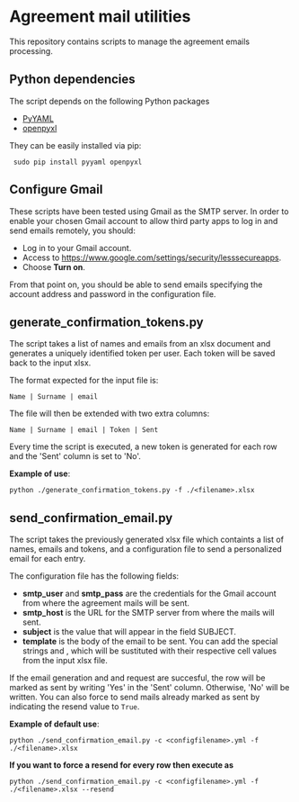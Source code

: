 # Agreement mail utilities

This repository contains scripts to manage the agreement emails processing.

## Python dependencies

The script depends on the following Python packages

* [PyYAML](https://pypi.python.org/pypi/PyYAML)
* [openpyxl](https://pypi.python.org/pypi/openpyxl/2.3.3)

They can be easily installed via pip:

``` sudo pip install pyyaml openpyxl```

## Configure Gmail

These scripts have been tested using Gmail as the SMTP server. In order to 
enable your chosen Gmail account to allow third party apps to log in and send 
emails remotely, you should:

* Log in to your Gmail account.
* Access to https://www.google.com/settings/security/lesssecureapps.
* Choose **Turn on**.

From that point on, you should be able to send emails specifying the account
address and password in the configuration file.

## generate_confirmation_tokens.py
 
The script takes a list of names and emails from an xlsx document and 
generates a uniquely identified token per user. Each token will be saved back 
to the input xlsx.

The format expected for the input file is:
```
Name | Surname | email
```

The file will then be extended with two extra columns:
```
Name | Surname | email | Token | Sent
```

Every time the script is executed, a new token is generated for each row and 
the 'Sent' column is set to 'No'.

**Example of use**:
```
python ./generate_confirmation_tokens.py -f ./<filename>.xlsx
```


## send_confirmation_email.py
The script takes the previously generated xlsx file which containts a list of
names, emails and tokens, and a configuration file to send a personalized email 
for each entry.

The configuration file has the following fields:

* **smtp_user** and **smtp_pass** are the credentials for the Gmail account
  from where the agreement mails will be sent.
* **smtp_host** is the URL for the SMTP server from where the mails will sent.
* **subject** is the value that will appear in the field SUBJECT.
* **template** is the body of the email to be sent. You can add the special
  strings <name> <surname> and <token>, which will be sustituted with their 
  respective cell values from the input xlsx file.

If the email generation and and request are succesful, the row will be marked
as sent by writing 'Yes' in the 'Sent' column. Otherwise, 'No' will be written.
You can also force to send mails already marked as sent by indicating the resend
value to ```True```.


**Example of default use**:
```
python ./send_confirmation_email.py -c <configfilename>.yml -f ./<filename>.xlsx
```

**If you want to force a resend for every row then execute as**
```
python ./send_confirmation_email.py -c <configfilename>.yml -f ./<filename>.xlsx --resend
```
